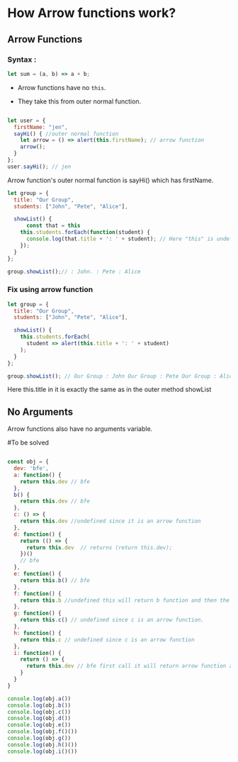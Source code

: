 # How Arrow functions work? 

## Arrow Functions

### Syntax : 

```javascript
let sum = (a, b) => a + b;

```

- Arrow functions have no ```this```.

- They take this from outer normal function.


```javascript

let user = {
  firstName: "jen",
  sayHi() { //outer normal function
    let arrow = () => alert(this.firstName); // arrow function
    arrow();
  }
};
user.sayHi(); // jen

```
Arrow function's outer normal function is sayHi() which has firstName.

```javascript
let group = {
  title: "Our Group",
  students: ["John", "Pete", "Alice"],

  showList() {
      const that = this
    this.students.forEach(function(student) {
      console.log(that.title + ': ' + student); // Here "this" is undefined
    });
  }
};

group.showList();// : John. : Pete : Alice
```
### Fix using arrow function

```javascript
let group = {
  title: "Our Group",
  students: ["John", "Pete", "Alice"],

  showList() {
    this.students.forEach(
      student => alert(this.title + ': ' + student)
    );
  }
};

group.showList(); // Our Group : John Our Group : Pete Our Group : Alice

```

Here this.title in it is exactly the same as in the outer method showList


## No Arguments

Arrow functions also have no arguments variable.


#To be solved

```javascript 

const obj = {
  dev: 'bfe',
  a: function() {
    return this.dev // bfe
  },
  b() {
    return this.dev // bfe
  },
  c: () => {
    return this.dev //undefined since it is an arrow function
  },
  d: function() {
    return (() => {
      return this.dev  // returns (return this.dev);
    })() 
    // bfe
  },
  e: function() {
    return this.b() // bfe
  },
  f: function() {
    return this.b //undefined this will return b function and then the this inside b is window object
  },
  g: function() {
    return this.c() // undefined since c is an arrow function.
  },
  h: function() {
    return this.c // undefined since c is an arrow function
  },
  i: function() {
    return () => {
      return this.dev // bfe first call it will return arrow function and then second call will return bfe
    }
  }
}

console.log(obj.a())
console.log(obj.b())
console.log(obj.c())
console.log(obj.d())
console.log(obj.e())
console.log(obj.f()())
console.log(obj.g())
console.log(obj.h()())
console.log(obj.i()())
